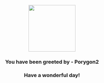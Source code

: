<p align="center">
    <img src="https://raw.githubusercontent.com/PokeAPI/sprites/master/sprites/pokemon/233.png" width="150" height="150">
</p>
<h3 align="center">You have been greeted by - <b>Porygon2</b></h3>
<h3 align="center">Have a wonderful day!</h3>
